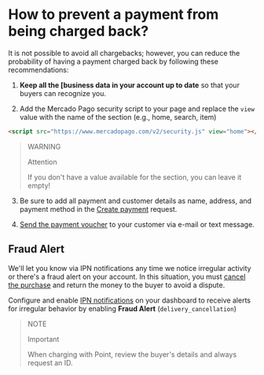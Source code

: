 # How to prevent a payment from being charged back?

It is not possible to avoid all chargebacks; however, you can reduce the probability of having a payment charged back by following these recommendations:

1. **Keep all the [business data in your account up to date** so that your buyers can recognize you.
   
2. Add the Mercado Pago security script to your page and replace the `view` value with the name of the section (e.g., home, search, item)
```html
<script src="https://www.mercadopago.com/v2/security.js" view="home"></script>
```

> WARNING
>
> Attention
>
> If you don't have a value available for the section, you can leave it empty!

3. Be sure to add all payment and customer details as name, address, and payment method in the [Create payment](/developers/en/reference/payments/_payments/post) request.
   
4. [Send the payment voucher](https://www.mercadopago[FAKER][URL][DOMAIN]/ajuda/16170) to your customer via e-mail or text message.
   

## Fraud Alert
We'll let you know via IPN notifications any time we notice irregular activity or there's a fraud alert on your account. In this situation, you must [cancel the purchase](/docs/checkout-api/payment-management/cancellations-and-refunds) and return the money to the buyer to avoid a dispute. 

Configure and enable [IPN notifications](/developers/panel/ipn) on your dashboard to receive alerts for irregular behavior by enabling **Fraud Alert** (`delivery_cancellation`) 

> NOTE
>
> Important
> 
> When charging with Point, review the buyer's details and always request an ID.
